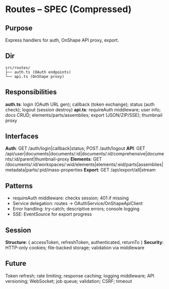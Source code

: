 # Routes – SPEC (Compressed)

## Purpose
Express handlers for auth, OnShape API proxy, export.

## Dir
```
src/routes/
├── auth.ts (OAuth endpoints)
└── api.ts (OnShape proxy)
```

## Responsibilities
**auth.ts**: login (OAuth URL gen); callback (token exchange); status (auth check); logout (session destroy)
**api.ts**: requireAuth middleware; user info; docs CRUD; elements/parts/assemblies; export (JSON/ZIP/SSE); thumbnail proxy

## Interfaces
**Auth**: GET /auth/login|callback|status; POST /auth/logout
**API**: GET /api/user|documents|documents/:id|documents/:id/comprehensive|documents/:id/parent|thumbnail-proxy
**Elements**: GET /documents/:id/workspaces/:wid/elements|elements/:eid/parts|assemblies|metadata|parts/:pid/mass-properties
**Export**: GET /api/export/all|stream

## Patterns
- requireAuth middleware: checks session; 401 if missing
- Service delegation: routes → OAuthService/OnShapeApiClient
- Error handling: try-catch; descriptive errors; console logging
- SSE: EventSource for export progress

## Session
**Structure**: { accessToken, refreshToken, authenticated, returnTo }
**Security**: HTTP-only cookies; file-backed storage; validation via middleware

## Future
Token refresh; rate limiting; response caching; logging middleware; API versioning; WebSocket; job queue; validation; CSRF; timeout
